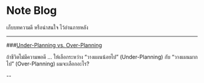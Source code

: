 # Note Blog
เก็บบทความดี หรือน่าสนใจ ไว้อ่านภายหลัง

---

###[Under-Planning vs. Over-Planning](https://medium.com/pure-project-management/under-planning-vs-over-planning-5e04b0bfd446)

ถ้าชีวิตไม่มีความพอดี … ให้เลือกระหว่าง “วางแผนน้อยไป” (Under-Planning) กับ “วางแผนมากไป” (Over-Planning) ผมจะเลือกอะไร?

--


